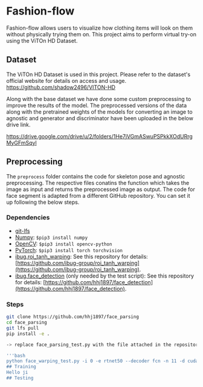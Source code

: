# Fashion-flow
Fashion-flow allows users to visualize how clothing items will look on them without physically trying them on. This project aims to perform virtual try-on using the ViTOn HD Dataset.
## Dataset
The ViTOn HD Dataset is used in this project. Please refer to the dataset's official website for details on access and usage.
https://github.com/shadow2496/VITON-HD

Along with the base dataset we have done some custom preprocessing to improve the results of the model. The preprocessed versions of the data along with the pretrained weights of the models for converting an image to agnostic and generator and discriminator have been uploaded in the below drive link.

https://drive.google.com/drive/u/2/folders/1He7jVGmASwuPSPkkXOdURrgMyGFmSqyl
## Preprocessing
The `preprocess` folder contains the code for skeleton pose and agnostic preprocessing. The respective files conatins the function which takes the image as input and returns the preprocessed image as output. The code for face segment is adapted from a different GitHub repository. You can set it up following the below steps.
### Dependencies
* [git-lfs](https://git-lfs.github.com/)
* [Numpy](https://www.numpy.org/): `$pip3 install numpy`
* [OpenCV](https://opencv.org/): `$pip3 install opencv-python`
* [PyTorch](https://pytorch.org/): `$pip3 install torch torchvision`
* [ibug.roi_tanh_warping](https://github.com/ibug-group/roi_tanh_warping): See this repository for details: [https://github.com/ibug-group/roi_tanh_warping](https://github.com/ibug-group/roi_tanh_warping).
* [ibug.face_detection](https://github.com/hhj1897/face_detection) (only needed by the test script): See this repository for details: [https://github.com/hhj1897/face_detection](https://github.com/hhj1897/face_detection).

### Steps

```bash
git clone https://github.com/hhj1897/face_parsing
cd face_parsing
git lfs pull
pip install -e .

-> replace face_parsing_test.py with the file attached in the repository

'''bash
python face_warping_test.py -i 0 -e rtnet50 --decoder fcn -n 11 -d cuda:0
## Training
Hello ji
## Testing
